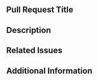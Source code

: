 <!--
This is a pull request template. Please replace the prompts with the relevant information for your pull request.
-->

## Pull Request Title
<!-- Provide a short, clear summary of your changes -->

## Description
<!-- Provide a detailed explanation of the changes you made -->

## Related Issues
<!-- Reference any related issues -->

## Additional Information
<!-- Include any additional information, such as screenshots, error messages, or other relevant details -->


